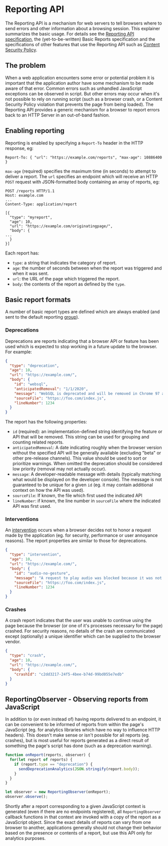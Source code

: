 # Reporting API #
The Reporting API is a mechanism for web servers to tell browsers where to send errors and other information about a browsing session.  This explainer summarizes the basic usage.  For details see the [Reporting API specification](http://wicg.github.io/reporting/), the (yet-to-be-written) Basic Reports specification and the specifications of other features that use the Reporting API such as [Content Security Policy](https://w3c.github.io/webappsec-csp/#reporting).

## The problem ##
When a web application encounters some error or potential problem it is important that the application author have some mechanism to be made aware of that error.  Common errors such as unhandled JavaScript exceptions can be observed in script.  But other errors may occur when it's not possible to rely on running script (such as a browser crash, or a Content Security Policy violation that prevents the page from being loaded).  The Reporting API provides a generic mechanism for a browser to report errors back to an HTTP Server in an out-of-band fashion.

## Enabling reporting ##
Reporting is enabled by specifying a `Report-To` header in the HTTP response, eg:
```http
Report-To: { "url": "https://example.com/reports", "max-age": 10886400 }
```
`max-age` (required) specifies the maximum time (in seconds) to attempt to deliver a report.  The `url` specifies an endpoint which will receive an HTTP `POST` request with JSON-formatted body containing an array of reports, eg:
```http
POST /reports HTTP/1.1
Host: example.com
...
Content-Type: application/report

[{
  "type": "myreport",
  "age": 10,
  "url": "https://example.com/originatingpage/",
  "body": {
...
  }
}]
```

Each report has: 
 - `type`: a string that indicates the category of report.
 - `age`: the number of seconds between when the report was triggered and when it was sent.
 - `url`: the URL of the page which triggered the report.
 - `body`: the contents of the report as defined by the `type`.

## Basic report formats ##
A number of basic report types are defined which are always enabled (and sent to the default reporting [group](http://wicg.github.io/reporting/#id-member)).

### Deprecations ###
Deprecations are reports indicating that a browser API or feature has been used which is expected to stop working in a future update to the browser.  For example:

```json
{
  "type": "deprecation",
  "age": 10,
  "url": "https://example.com/",
  "body": {
    "id": "websql", 
    "anticipatedRemoval": "1/1/2020", 
    "message": "WebSQL is deprecated and will be removed in Chrome 97 around January 2020",
    "sourceFile": "https://foo.com/index.js",
    "lineNumber": 1234
  }
}
```

The report has the following properties:
- `id` (required): an implementation-defined string identifying the feature or API that will be removed.  This string can be used for grouping and counting related reports.
- `anticipatedRemoval`: A date indicating roughly when the browser version without the specified API will be generally available (excluding "beta" or other pre-release channels).  This value should be used to sort or prioritize warnings.  When omitted the deprecation should be considered low priority (removal may not actually occur).  
- `message`: A developer-readable message with details (typically matching what would be displayed on the developer console).  The message is not guaranteed to be unique for a given `id` (eg. it may contain additional context on how the API was used).
- `sourceFile`: If known, the file which first used the indicated API
- `lineNumber`: if known, the line number in `sourceFile` where the indicated API was first used.

### Interventions ###
An [intervention](https://github.com/WICG/interventions/blob/master/README.md) occurs when a browser decides not to honor a request made by the application (eg. for security, performance or user annoyance reasons).  The report properties are similar to those for deprecations.

```json
{
  "type": "intervention",
  "age": 10,
  "url": "https://example.com/",
  "body": {
    "id": "audio-no-gesture", 
    "message": "A request to play audio was blocked because it was not triggered by user activation (such as a click).",
    "sourceFile": "https://foo.com/index.js",
    "lineNumber": 1234
  }
}
```

### Crashes ###
A crash report indicates that the user was unable to continue using the page because the browser (or one of it's processes necessary for the page) crashed.  For security reasons, no details of the crash are communicated except (optionally) a unique identifier which can be supplied to the browser vendor. 

```json
{
  "type": "crash",
  "age": 10,
  "url": "https://example.com/",
  "body": {
    "crashId": "c2dd3217-24f5-4bee-b74d-99bd055e7edb"
  }
}
```

## ReportingObserver - Observing reports from JavaScript
In addition to (or even instead of) having reports delivered to an endpoint, it can be convenient to be informed of reports from within the page's JavaScript (eg. for analytics libraries which have no way to influence HTTP headers).  This doesn't make sense or isn't possible for all reports (eg. crashes), but is most useful for reports generated as a direct result of something the page's script has done (such as a deprecation warning).

```javascript
function onReport(reports, observer) {
  for(let report of reports) {
    if (report.type == "deprecation") {
      sendDeprecationAnalytics(JSON.stringify(report.body));
    }
  }
}

let observer = new ReportingObserver(onReport);
observer.observe();
```

Shortly after a report corresponding to a given JavaScript context is generated (even if there are no endpoints registered), all `ReportingObserver` callback functions in that context are invoked with a copy of the report as a JavaScript object.  Since the exact details of reports can vary from one browser to another, applications generally should not change their behavior based on the presence or contents of a report, but use this API only for analytics purposes.
